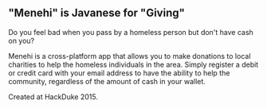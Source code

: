 ## "Menehi" is Javanese for "Giving"

Do you feel bad when you pass by a homeless person but don't have cash on you?

Menehi is a cross-platform app that allows you to make donations to local charities to help the homeless individuals in the area.
Simply register a debit or credit card with your email address to have the ability to help the community, regardless of the amount of cash in your wallet.

Created at HackDuke 2015.